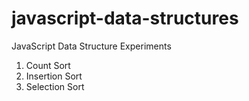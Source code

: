 # javascript-data-structures
JavaScript Data Structure Experiments 
1. Count Sort 
2. Insertion Sort
3. Selection Sort
